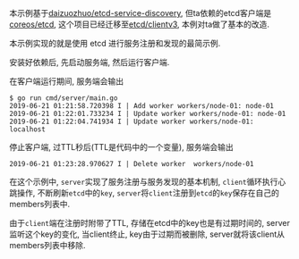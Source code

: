 本示例基于[daizuozhuo/etcd-service-discovery](https://github.com/daizuozhuo/etcd-service-discovery), 但ta依赖的etcd客户端是[coreos/etcd](https://github.com/coreos/etcd/client), 这个项目已经迁移至[etcd/clientv3](https://github.com/etcd-io/etcd), 本例对ta做了基本的改造.

本示例实现的就是使用 etcd 进行服务注册和发现的最简示例.

安装好依赖后, 先启动服务端, 然后运行客户端.

在客户端运行期间, 服务端会输出

```console
$ go run cmd/server/main.go
2019-06-21 01:21:58.720398 I | Add worker workers/node-01: node-01
2019-06-21 01:22:01.733234 I | Update worker workers/node-01: node-01
2019-06-21 01:22:04.741934 I | Update worker workers/node-01: localhost
```

停止客户端, 过TTL秒后(TTL是代码中的一个变量), 服务端会输出

```
2019-06-21 01:23:28.970627 I | Delete worker  workers/node-01
```

在这个示例中, `server`实现了服务注册与服务发现的基本机制, `client`循环执行心跳操作, 不断刷新`etcd`中的`key`, `server`将`client`注册到`etcd`的`key`保存在自己的members列表中.

由于`client`端在注册时附带了TTL, 存储在etcd中的key也是有过期时间的, server监听这个key的变化, 当client终止, key由于过期而被删除, server就将该client从members列表中移除.
